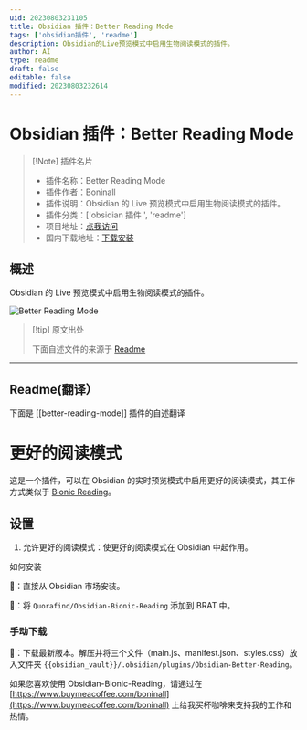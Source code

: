 ```yaml
---
uid: 20230803231105
title: Obsidian 插件：Better Reading Mode
tags: ['obsidian插件', 'readme']
description: Obsidian的Live预览模式中启用生物阅读模式的插件。
author: AI
type: readme
draft: false
editable: false
modified: 20230803232614
---
```


# Obsidian 插件：Better Reading Mode

> [!Note] 插件名片
> - 插件名称：Better Reading Mode
> - 插件作者：Boninall
> - 插件说明：Obsidian 的 Live 预览模式中启用生物阅读模式的插件。
> - 插件分类：['obsidian 插件 ', 'readme']
> - 项目地址：[点我访问](https://github.com/Quorafind/Obsidian-Better-Reading-Mode)
> - 国内下载地址：[下载安装](https://pkmer.cn/products/plugin/pluginMarket/?better-reading-mode)

## 概述

Obsidian 的 Live 预览模式中启用生物阅读模式的插件。

![Better Reading Mode](https://cdn.pkmer.cn/covers/better-reading-mode.png!pkmer)

> [!tip] 原文出处
>
>下面自述文件的来源于 [Readme](https://ghproxy.net/https://raw.githubusercontent.com/Quorafind/Obsidian-Better-Reading-Mode/master/README.md)
>

---

## Readme(翻译）

下面是 [[better-reading-mode]] 插件的自述翻译

# 更好的阅读模式

这是一个插件，可以在 Obsidian 的实时预览模式中启用更好的阅读模式，其工作方式类似于 [Bionic Reading](https://bionicreading.com/)。

## 设置

1. 允许更好的阅读模式：使更好的阅读模式在 Obsidian 中起作用。

如何安装

💜：直接从 Obsidian 市场安装。

🚗：将 `Quorafind/Obsidian-Bionic-Reading` 添加到 BRAT 中。

### 手动下载

🚚：下载最新版本。解压并将三个文件（main.js、manifest.json、styles.css）放入文件夹 `{{obsidian_vault}}/.obsidian/plugins/Obsidian-Better-Reading`。

如果您喜欢使用 Obsidian-Bionic-Reading，请通过在 [https://www.buymeacoffee.com/boninall](https://www.buymeacoffee.com/boninall) 上给我买杯咖啡来支持我的工作和热情。
